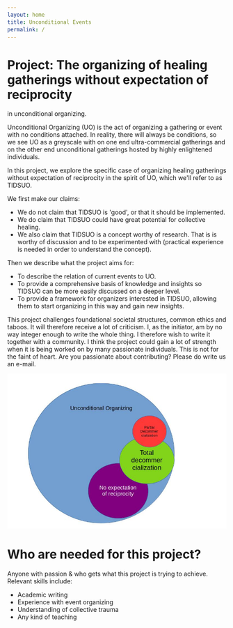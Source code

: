 ```yaml
---
layout: home
title: Unconditional Events
permalink: /
---
```


# Project: The organizing of healing gatherings without expectation of reciprocity
in unconditional organizing.

Unconditional Organizing (UO) is the act of organizing a gathering or event with
no conditions attached. In reality, there will always be conditions, so we see
UO as a greyscale with on one end ultra-commercial gatherings and on the other
end unconditional gatherings hosted by highly enlightened individuals.

In this project, we explore the specific case of organizing healing gatherings 
without expectation of reciprocity in the spirit of UO, which we'll refer to as TIDSUO.

We first make our claims:

- We do not claim that TIDSUO is 'good', or that it should be implemented. 
- We do claim that TIDSUO could have great potential for collective healing.
- We also claim that TIDSUO is a concept worthy of research. That is is worthy
of discussion and to be experimented with (practical experience is needed in
order to understand the concept).

Then we describe what the project aims for:

- To describe the relation of current events to UO.
- To provide a comprehensive basis of knowledge and insights so TIDSUO can be
more easily discussed on a deeper level.
- To provide a framework for organizers interested in TIDSUO, allowing them to
start organizing in this way and gain new insights.

This project challenges foundational societal structures, common ethics and
taboos. It will therefore receive a lot of criticism. I, as the initiator, am by
no way integer enough to write the whole thing. I therefore wish to write it
together with a community. I think the project could gain a lot of strength when
it is being worked on by many passionate individuals. This is not for the faint
of heart. Are you passionate about contributing? Please do write us an e-mail.

![Figure 1: The relationship between the different concepts in Unconditional Organizing](mainchart_1.jpg "hi")

# Who are needed for this project?
Anyone with passion & who gets what this project is trying to achieve.
Relevant skills include:

- Academic writing
- Experience with event organizing
- Understanding of collective trauma
- Any kind of teaching


